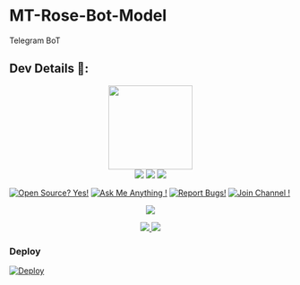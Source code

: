 # MT-Rose-Bot-Model
Telegram BoT 

## Dev Details 👤:

<p align="middle">
<img src="https://telegra.ph/file/5544537e87a05e0785147.jpg" width="150" height="150"><br>
<img src="https://badgen.net/badge/Nᴀᴍᴇ/Dᴀʀᴋ Aɴɢᴇʟ/FF33FF?icon=awesome&labelColor=0080FF"></a>
<img src="https://badgen.net/badge/Sᴛᴀᴛᴇ/Kᴇʀᴀʟᴀ/purple?icon=terminal&labelColor=red"></a>
<a href="https://telegram.dog/DARK_ANGEL_1234"><img src="https://img.shields.io/badge/Tᴇʟᴇɢʀᴀᴍ-Cᴏɴᴛᴀᴄᴛ-blue.svg?logo=telegram"></a>
<p align="left">
</p>                                                           
                                                    
[![Open Source? Yes!](https://badgen.net/badge/Oᴘᴇɴ%20Sᴏᴜʀᴄᴇ%20%3F/Yᴇs/yellow?icon=github)](https://github.com/DarkAngel1234-tech/Pro-Auto-Filter-Bot.git)
[![Ask Me Anything !](https://img.shields.io/badge/🤔%20Asᴋ%20Mᴇ-Aɴʏᴛʜɪɴɢ-1abc9c.svg)](https://telegram.dog/DARK_ANGEL_1234)
[![Report Bugs!](https://badgen.net/badge/🐞%20Rᴇᴘᴏʀᴛ%20/Bᴜɢs/red)](https://telegram.dog/DARK_ANGEL_1234)
[![Join Channel !](https://badgen.net/badge/🔊%20Jᴏɪɴ%20/Cʜᴀɴɴᴇʟ/Black)](https://telegram.dog/DaRK_iNFO_CHaNNeL)

<p align="center">
  <a href="https://www.python.org">
    <img src="http://ForTheBadge.com/images/badges/made-with-python.svg">
  </a>
<p align="center">
  <a href="https://github.com/MRK-YT/MT-Rose-Bot-Model/stargazers">
    <img src="https://img.shields.io/github/stars/MRK-YT/MT-Rose-Bot-Model?style=social">

  </a>
  
  <a href="https://github.com/MRK-YT/MT-Rose-Bot-Model/fork">
    <img src="https://img.shields.io/github/forks/MRK-YT/MT-Rose-Bot-Model?label=Fork&style=social">

  </a>  
</p>










### Deploy

[![Deploy](https://www.herokucdn.com/deploy/button.svg)](https://heroku.com/deploy?template=https://github.com/MRK-YT/MT-Rose-Bot-Model)

